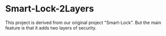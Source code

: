 # Smart-Lock-2Layers
 This project is derived from our original project "Smart-Lock". But the main feature is that it adds two layers of security.
